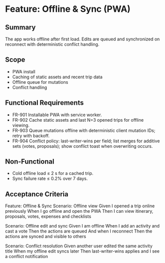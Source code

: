 # Feature: Offline & Sync (PWA)

## Summary
The app works offline after first load. Edits are queued and synchronized on reconnect with deterministic conflict handling.

## Scope
- PWA install
- Caching of static assets and recent trip data
- Offline queue for mutations
- Conflict handling

## Functional Requirements
- FR-901 Installable PWA with service worker.
- FR-902 Cache static assets and last N=3 opened trips for offline viewing.
- FR-903 Queue mutations offline with deterministic client mutation IDs; retry with backoff.
- FR-904 Conflict policy: last-writer-wins per field; list merges for additive sets (votes, proposals); show conflict toast when overwriting occurs.

## Non-Functional
- Cold offline load ≤ 2 s for a cached trip.
- Sync failure rate ≤ 0.2% over 7 days.

## Acceptance Criteria
Feature: Offline & Sync
  Scenario: Offline view
    Given I opened a trip online previously
    When I go offline and open the PWA
    Then I can view itinerary, proposals, votes, expenses and checklists

  Scenario: Offline edit and sync
    Given I am offline
    When I add an activity and cast a vote
    Then the actions are queued
    And when I reconnect
    Then the actions are synced and visible to others

  Scenario: Conflict resolution
    Given another user edited the same activity title
    When my offline edit syncs later
    Then last-writer-wins applies and I see a conflict notification
